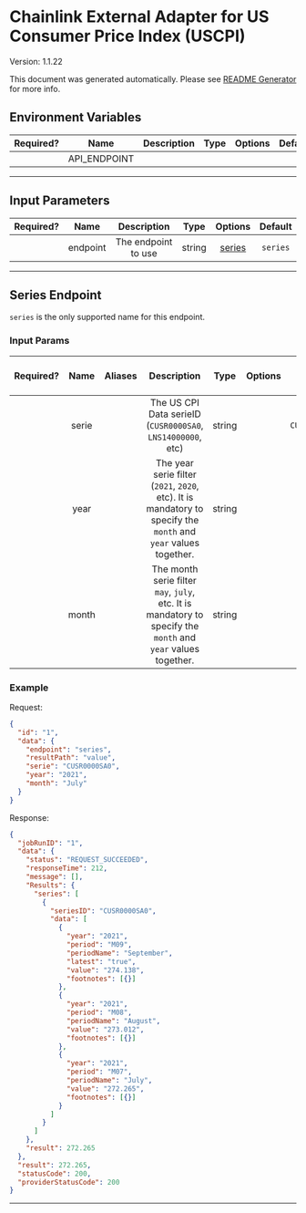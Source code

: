 # Chainlink External Adapter for US Consumer Price Index (USCPI)

Version: 1.1.22

This document was generated automatically. Please see [README Generator](../../scripts#readme-generator) for more info.

## Environment Variables

| Required? |     Name     | Description | Type | Options | Default |
| :-------: | :----------: | :---------: | :--: | :-----: | :-----: |
|           | API_ENDPOINT |             |      |         |         |

---

## Input Parameters

| Required? |   Name   |     Description     |  Type  |          Options           | Default  |
| :-------: | :------: | :-----------------: | :----: | :------------------------: | :------: |
|           | endpoint | The endpoint to use | string | [series](#series-endpoint) | `series` |

---

## Series Endpoint

`series` is the only supported name for this endpoint.

### Input Params

| Required? | Name  | Aliases |                                                   Description                                                   |  Type  | Options |    Default    | Depends On | Not Valid With |
| :-------: | :---: | :-----: | :-------------------------------------------------------------------------------------------------------------: | :----: | :-----: | :-----------: | :--------: | :------------: |
|           | serie |         |                           The US CPI Data serieID (`CUSR0000SA0`, `LNS14000000`, etc)                           | string |         | `CUSR0000SA0` |            |                |
|           | year  |         | The year serie filter (`2021`, `2020`, etc). It is mandatory to specify the `month` and `year` values together. | string |         |               |            |                |
|           | month |         |  The month serie filter `may`, `july`, etc. It is mandatory to specify the `month` and `year` values together.  | string |         |               |            |                |

### Example

Request:

```json
{
  "id": "1",
  "data": {
    "endpoint": "series",
    "resultPath": "value",
    "serie": "CUSR0000SA0",
    "year": "2021",
    "month": "July"
  }
}
```

Response:

```json
{
  "jobRunID": "1",
  "data": {
    "status": "REQUEST_SUCCEEDED",
    "responseTime": 212,
    "message": [],
    "Results": {
      "series": [
        {
          "seriesID": "CUSR0000SA0",
          "data": [
            {
              "year": "2021",
              "period": "M09",
              "periodName": "September",
              "latest": "true",
              "value": "274.138",
              "footnotes": [{}]
            },
            {
              "year": "2021",
              "period": "M08",
              "periodName": "August",
              "value": "273.012",
              "footnotes": [{}]
            },
            {
              "year": "2021",
              "period": "M07",
              "periodName": "July",
              "value": "272.265",
              "footnotes": [{}]
            }
          ]
        }
      ]
    },
    "result": 272.265
  },
  "result": 272.265,
  "statusCode": 200,
  "providerStatusCode": 200
}
```

---
